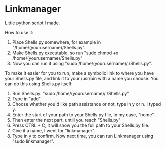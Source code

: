 # Linkmanager
Little python script I made.

How to use it: 
1. Place Shells.py somewhere, for example in "/home/(yourusername)/Shells.py".
2. Make Shells.py executable, so run "sudo chmod +x /home/(yourusername)/Shells.py"
3. Now you can run it using "sudo /home/(yourusername)/./Shells.py".

To make it easier for you to run, make a symbolic link to where you have your Shells.py file, and link it to your /usr/bin with a name you choose. You can do this using Shells.py itself:
1. Run Shells.py: "sudo /home/(yourusername)/./Shells.py"
2. Type in "add".
3. Choose whether you'd like path assistance or not, type in y or n. I typed y.
4. Enter the start of your path to your Shells.py file, in my case, "home".
5. Then enter the next part, untill you reach "Shells.py"
6. Press CTRL + C, it will show you the full path to your Shells.py file. 
7. Give it a name, I went for "linkmanager".
8. Type in y to confirm. 
Now next time, you can run Linkmanager using "sudo linkmanager".
